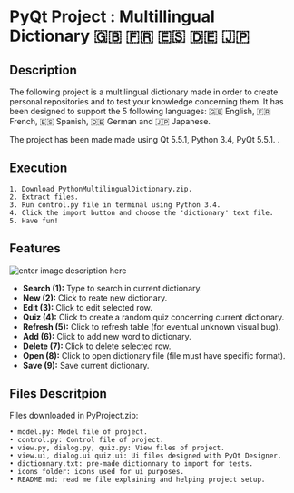 # **PyQt Project : Multillingual Dictionary :gb: :fr: :es: :de: :jp:**

## **Description**
The following project is a multilingual dictionary made in order to create personal repositories and to test your knowledge concerning them. It has been designed to support the 5 following languages: :gb: English, :fr: French, :es: Spanish, :de: German and :jp: Japanese.

The project has been made made using Qt 5.5.1, Python 3.4, PyQt 5.5.1. .

## **Execution**
    1. Download PythonMultilingualDictionary.zip.
    2. Extract files.
    3. Run control.py file in terminal using Python 3.4.
    4. Click the import button and choose the 'dictionary' text file.
    5. Have fun!
    
## **Features**

![enter image description here](http://image.noelshack.com/fichiers/2016/13/1459496519-pythonoklm-0.png)

- **Search (1):** Type to search in current dictionary.
- **New (2):** Click to reate new dictionary.
- **Edit (3):** Click to edit selected row.
- **Quiz (4):** Click to create a random quiz concerning current dictionary.
- **Refresh (5):** Click to refresh table (for eventual unknown visual bug).
- **Add (6):** Click to add new word to dictionary.
- **Delete (7):** Click to delete selected row.
- **Open (8):** Click to open dictionary file (file must have specific format).
- **Save (9):** Save current dictionary.

## **Files Descritpion**
Files downloaded in PyProject.zip:

    • model.py: Model file of project.
    • control.py: Control file of project.
    • view.py, dialog.py, quiz.py: View files of project.
    • view.ui, dialog.ui quiz.ui: Ui files designed with PyQt Designer.
    • dictionnary.txt: pre-made dictionnary to import for tests. 
    • icons folder: icons used for ui purposes.
    • README.md: read me file explaining and helping project setup.
